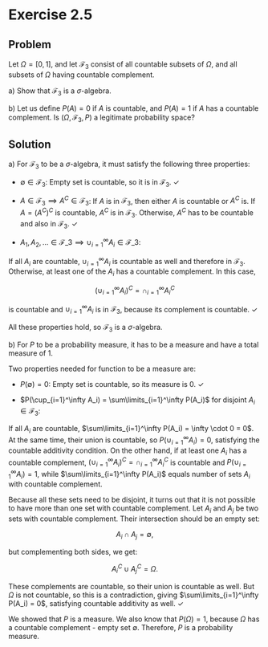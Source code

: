 # Exercise 2.5

## Problem

Let $\Omega = [0, 1]$, and let $\mathcal{F}_3$ consist of all countable subsets
of $\Omega$, and all subsets of $\Omega$ having countable complement.

a) Show that $\mathcal{F}_3$ is a $\sigma$-algebra.

b) Let us define $P(A) = 0$ if $A$ is countable, and $P(A) = 1$ if $A$ has a
   countable complement. Is $(\Omega, \mathcal{F}_3, P)$ a legitimate
   probability space?

## Solution

a) For $\mathcal{F}_3$ to be a $\sigma$-algebra, it must satisfy the following
   three properties:

- $\emptyset \in \mathcal{F}_3$:
   Empty set is countable, so it is in $\mathcal{F}_3$. ✓
- $A \in \mathcal{F}_3 \implies A^C \in \mathcal{F}_3$:
   If $A$ is in $\mathcal{F}_3$, then either $A$ is countable or $A^C$ is. If
   $A = (A^C)^C$ is countable, $A^C$ is in $\mathcal{F}_3$. Otherwise, $A^C$
   has to be countable and also in $\mathcal{F}_3$. ✓

- $A_1, A_2, \ldots \in \mathcal{F}\_3 \implies \cup_{i=1}^\infty A_i \in \mathcal{F}\_3$:

If all $A_i$ are countable, $\cup_{i=1}^\infty A_i$ is countable as well and
therefore in $\mathcal{F}_3$. Otherwise, at least one of the $A_i$ has a
countable complement. In this case,

$$
(\cup_{i=1}^\infty A_i)^C = \cap_{i=1}^\infty A_i^C
$$

is countable and $\cup_{i=1}^\infty A_i$ is in $\mathcal{F}_3$, because its
complement is countable. ✓

All these properties hold, so $\mathcal{F}_3$ is a $\sigma$-algebra.

$$
\tag*{$\blacksquare$}
$$

b) For $P$ to be a probability measure, it has to be a measure and have a
   total measure of $1$.

Two properties needed for function to be a measure are:

- $P(\emptyset) = 0$:
   Empty set is countable, so its measure is $0$. ✓

- $P(\cup_{i=1}^\infty A_i) = \sum\limits_{i=1}^\infty P(A_i)$ for disjoint
  $A_i \in \mathcal{F}_3$:

If all $A_i$ are countable, $\sum\limits_{i=1}^\infty P(A_i) = \infty \cdot 0 = 0$.
At the same time, their union is countable, so $P(\cup_{i=1}^\infty A_i) = 0$,
satisfying the countable additivity condition. On the other hand, if at least
one $A_i$ has a countable complement,
$(\cup_{i=1}^\infty A_i)^C = \cap_{i=1}^\infty A_i^C$ is countable and
$P(\cup_{i=1}^\infty A_i) = 1$, while $\sum\limits_{i=1}^\infty P(A_i)$
equals number of sets $A_i$ with countable complement.

Because all these sets need to be disjoint, it turns out that it is not
possible to have more than one set with countable complement. Let $A_i$ and
$A_j$ be two sets with countable complement. Their intersection should be an
empty set:

$$
A_i \cap A_j = \emptyset,
$$

but complementing both sides, we get:

$$
A_i^C \cup A_j^C = \Omega.
$$

These complements are countable, so their union is countable as well. But
$\Omega$ is not countable, so this is a contradiction, giving
$\sum\limits_{i=1}^\infty P(A_i) = 0$, satisfying countable additivity as well. ✓

We showed that $P$ is a measure. We also know that $P(\Omega) = 1$, because
$\Omega$ has a countable complement - empty set $\emptyset$. Therefore, $P$ is
a probability measure.

$$
\tag*{$\blacksquare$}
$$

